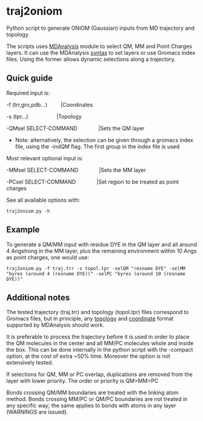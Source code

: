 # traj2oniom
Python script to generate ONIOM (Gaussian) inputs from MD trajectory and topology

The scripts uses [MDAnalysis](https://www.mdanalysis.org/) module to select QM, MM and Point Charges layers. 
It can use the MDAnalysis [syntax](https://www.mdanalysis.org/docs/documentation_pages/selections.html) to set 
layers or use Gromacs index files. Using the former allows dynamic selections along a trajectory.

Quick guide
-----------

Required input is:

-f (trr,gro,pdb...)  &nbsp;&nbsp;&nbsp;&nbsp;&nbsp;&nbsp;&nbsp; |Coordinates

-s (tpr...) &nbsp;&nbsp;&nbsp;&nbsp;&nbsp;&nbsp;&nbsp;&nbsp;&nbsp;&nbsp;&nbsp;&nbsp;&nbsp;&nbsp;&nbsp;&nbsp;&nbsp; |Topology

-QMsel SELECT-COMMAND &nbsp;&nbsp;&nbsp;&nbsp;&nbsp;&nbsp;&nbsp;&nbsp;&nbsp;&nbsp;&nbsp;&nbsp; |Sets the QM layer

* Note: alternatively, the selection can be given through a gromacs index file, using the -indQM flag. The first group in the index file is used 

Most relevant optional input is:

-MMsel SELECT-COMMAND &nbsp;&nbsp;&nbsp;&nbsp;&nbsp;&nbsp;&nbsp;&nbsp;&nbsp;&nbsp;&nbsp;&nbsp; |Sets the MM layer

-PCsel SELECT-COMMAND &nbsp;&nbsp;&nbsp;&nbsp;&nbsp;&nbsp;&nbsp;&nbsp;&nbsp;&nbsp;&nbsp;&nbsp; |Set region to be treated as point charges


See all available options with:

`traj2oniom.py -h`


Example
-------

To generate a QM/MM input with residue DYE in the QM layer and all around 4 Angstrong in the MM layer, plus
the remaining environment within 10 Angs as point charges, one would use:

`traj2oniom.py -f traj.trr -s topol.tpr -selQM "resname DYE" -selMM "byres (around 4 (resname DYE))" -selPC "byres (around 10 (resname DYE))"`


Additional notes
----------------

The tested trajectory (traj.trr) and topology (topol.tpr) files correspond to Gromacs files, but in principle, 
any [topology](https://www.mdanalysis.org/docs/documentation_pages/topology/init.html#supported-topology-formats) and [coordinate](https://www.mdanalysis.org/docs/documentation_pages/coordinates/init.html#id2) format supported by MDAnalysis should work. 

It is preferable to process the trajectory before it is used in order 
to place the QM molecules in the center and all MM/PC molecules whole 
and inside the box. This can be done internally in the python script
with the -compact option, at the cost of extra ~50% time. Moreover 
the option is not extensively tested.

If selections for QM, MM or PC overlap, duplications are removed from
the layer with lower priority. The order or priority is QM>MM>PC

Bonds crossing QM/MM boundaries are treated with the linking atom method. Bonds crossing MM/PC or QM/PC boundaries are not treated in any specific way; the same applies to bonds with atoms in any layer (WARNINGS are issued).

